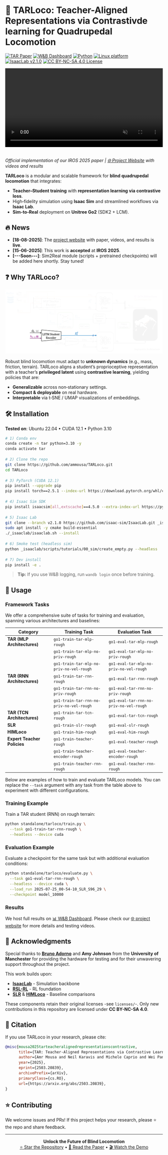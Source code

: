# 🐾 TARLoco: Teacher-Aligned Representations via Contrastivde learning for Quadrupedal Locomotion  

[![TAR Paper](https://img.shields.io/badge/IROS%202025-Paper-9cf.svg)](https://arxiv.org/abs/2503.20839)
[![W&B Dashboard](https://img.shields.io/badge/WandB-Results-FFBE00?logo=weightsandbiases)](https://wandb.ai/amrmousa-m/TAR_workspace)
[![Python](https://img.shields.io/badge/python-3.11-blue.svg)](https://docs.python.org/3/whatsnew/3.11.html)
[![Linux platform](https://img.shields.io/badge/platform-linux--64-orange.svg)](https://releases.ubuntu.com/22.04/)
[![IsaacLab v2.1.0](https://img.shields.io/badge/IsaacLab-2.1.0-lightgrey.svg)](https://github.com/isaac-sim/IsaacLab)
[![CC BY-NC-SA 4.0 License](https://img.shields.io/badge/License-CC%20BY--NC--SA%204.0-yellow.svg)](https://creativecommons.org/licenses/by-nc-sa/4.0/)

<p align="center">
  <video src="docs/intro.mp4" alt="TARLoco Demo" width="100%" muted autoplay loop></video>
</p>
  <br>
  <em>Official implementation of our IROS 2025 paper | <a href="https://amrmousa.com/TARLoco/">🌐 Project Website</a> with videos and results</em>
</p>

**TARLoco** is a modular and scalable framework for **blind quadrupedal locomotion** that integrates:

- **Teacher–Student training** with **representation learning via contrastive loss**.
- High‑fidelity simulation using **Isaac Sim** and streamlined workflows via **Isaac Lab**.
- **Sim‑to‑Real** deployment on **Unitree Go2** (SDK2 + LCM).

## 🔥 News

- **[18-08-2025]**: The [project website](https://amrmousa.com/TARLoco/) with paper, videos, and results is **live**.
- **[15-06-2025]**: This work is **accepted** at **IROS 2025**. 
- **[---Soon---]**: Sim2Real module (scripts + pretrained checkpoints) will be added here shortly. Stay tuned!


## ❓ Why TARLoco?

![TARLoco Architecture](docs/arch.gif)

Robust blind locomotion must adapt to **unknown dynamics** (e.g., mass, friction, terrain). TARLoco aligns a student’s proprioceptive representation with a teacher’s **privileged latent** using **contrastive learning**, yielding policies that are:

- **Generalizable** across non‑stationary settings.
- **Compact & deployable** on real hardware.
- **Interpretable** via t‑SNE / UMAP visualizations of embeddings.


## 🛠 Installation

**Tested on**: Ubuntu 22.04 • CUDA 12.1 • Python 3.10  

```bash
# 1) Conda env
conda create -n tar python=3.10 -y
conda activate tar

# 2) Clone the repo
git clone https://github.com/ammousa/TARLoco.git
cd TARLoco

# 3) PyTorch (CUDA 12.1)
pip install --upgrade pip
pip install torch==2.5.1 --index-url https://download.pytorch.org/whl/cu121

# 4) Isaac Sim SDK
pip install isaacsim[all,extscache]==4.5.0 --extra-index-url https://pypi.nvidia.com

# 5) Isaac Lab
git clone --branch v2.1.0 https://github.com/isaac-sim/IsaacLab.git _isaaclab
sudo apt install -y cmake build-essential
./_isaaclab/isaaclab.sh --install

# 6) Smoke test (headless sim)
python _isaaclab/scripts/tutorials/00_sim/create_empty.py --headless

# 7) Dev install
pip install -e .
```

> **Tip:** If you use W&B logging, run `wandb login` once before training.


## 🚀 Usage

### Framework Tasks

We offer a comprehensive suite of tasks for training and evaluation, spanning various architectures and baselines:

| **Category**               | **Training Task**                          | **Evaluation Task**                      |
|----------------------------|--------------------------------------------|------------------------------------------|
| **TAR (MLP Architectures)** | `go1-train-tar-mlp-rough`                 | `go1-eval-tar-mlp-rough`                 |
|                            | `go1-train-tar-mlp-no-priv-rough`         | `go1-eval-tar-mlp-no-priv-rough`         |
|                            | `go1-train-tar-mlp-no-priv-no-vel-rough`  | `go1-eval-tar-mlp-no-priv-no-vel-rough`  |
| **TAR (RNN Architectures)** | `go1-train-tar-rnn-rough`                 | `go1-eval-tar-rnn-rough`                 |
|                            | `go1-train-tar-rnn-no-priv-rough`         | `go1-eval-tar-rnn-no-priv-rough`         |
|                            | `go1-train-tar-rnn-no-priv-no-vel-rough`  | `go1-eval-tar-rnn-no-priv-no-vel-rough`  |
| **TAR (TCN Architectures)** | `go1-train-tar-tcn-rough`                 | `go1-eval-tar-tcn-rough`                 |
| **SLR**                    | `go1-train-slr-rough`                     | `go1-eval-slr-rough`                     |
| **HIMLoco**                | `go1-train-him-rough`                     | `go1-eval-him-rough`                     |
| **Expert Teacher Policies** | `go1-train-teacher-rough`                 | `go1-eval-teacher-rough`                 |
|                            | `go1-train-teacher-encoder-rough`         | `go1-eval-teacher-encoder-rough`         |
|                            | `go1-train-teacher-rnn-rough`             | `go1-eval-teacher-rnn-rough`             |

Below are examples of how to train and evaluate TARLoco models. You can replace the `--task` argument with any task from the table above to experiment with different configurations.

### Training Example
Train a TAR student (RNN) on rough terrain:
```bash
python standalone/tarloco/train.py \
  --task go1-train-tar-rnn-rough \
  --headless --device cuda
```

### Evaluation Example
Evaluate a checkpoint for the same task but with additional evaluation conditions:
```bash
python standalone/tarloco/evaluate.py \
  --task go1-eval-tar-rnn-rough \
  --headless --device cuda \
  --load_run 2025-07-25_00-54-10_SLR_S96_29 \
  --checkpoint model_10000
```


### Results

We host full results on [📊 W&B Dashboard](https://wandb.ai/amrmousa-m/TAR_workspace). Please check our [🌐 project website](https://amrmousa.com/TARLoco) for more details and testing videos.



## 🌟 Acknowledgments  

Special thanks to **[Bruno Adorno](https://bvadorno.github.io/)** and **Amy Johnson** from the **University of Manchester** for providing the hardware for testing and for their unwavering support throughout the project.

This work builds upon:  
- [**IsaacLab**](https://github.com/isaac-sim/IsaacLab) - Simulation backbone  
- [**RSL-RL**](https://github.com/leggedrobotics/rsl_rl) - RL foundation  
- [**SLR**](https://github.com/11chens/SLR-master) & [**HIMLoco**](https://github.com/OpenRobotLab/HIMLoco) - Baseline comparisons  

These components retain their original licenses -see `licenses/`-. Only new contributions in this repository are licensed under **CC BY-NC-SA 4.0**.


## 🔗 Citation

If you use TARLoco in your research, please cite:

```bibtex
@misc{mousa2025tarteacheralignedrepresentationscontrastive,
      title={TAR: Teacher-Aligned Representations via Contrastive Learning for Quadrupedal Locomotion}, 
      author={Amr Mousa and Neil Karavis and Michele Caprio and Wei Pan and Richard Allmendinger},
      year={2025},
      eprint={2503.20839},
      archivePrefix={arXiv},
      primaryClass={cs.RO},
      url={https://arxiv.org/abs/2503.20839}, 
}
```


## ⭐ Contributing

We welcome issues and PRs! If this project helps your research, please ⭐ the repo and share feedback.


---
<p align="center">
  <b>Unlock the Future of Blind Locomotion</b><br>
  <a href="https://github.com/ammousa/TARLoco">⭐ Star the Repository</a> • 
  <a href="https://arxiv.org/abs/2503.20839">📄 Read the Paper</a> • 
  <a href="">🎬 Watch the Demo</a>
</p>